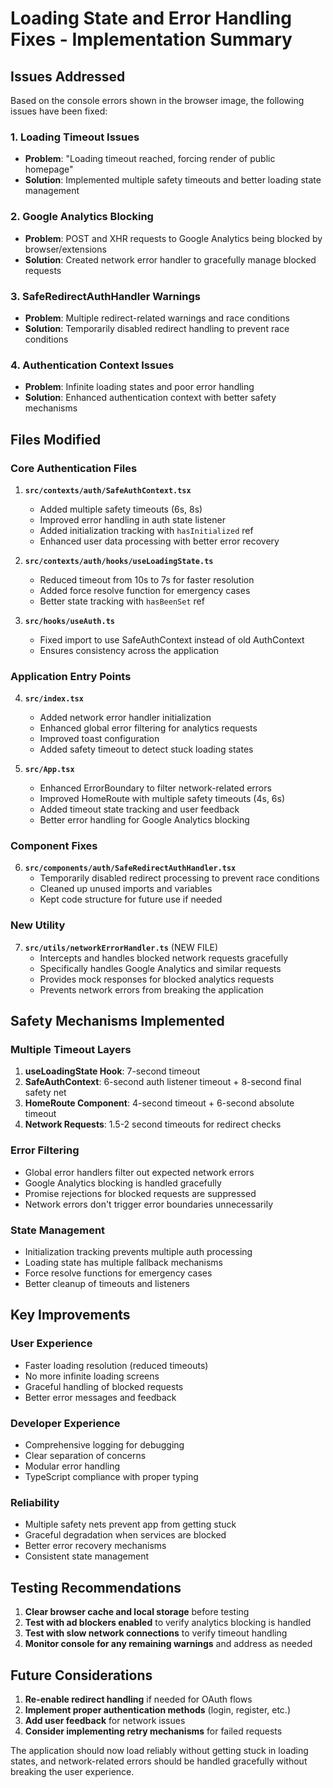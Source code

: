 # Loading State and Error Handling Fixes - Implementation Summary

## Issues Addressed

Based on the console errors shown in the browser image, the following issues have been fixed:

### 1. Loading Timeout Issues
- **Problem**: "Loading timeout reached, forcing render of public homepage"
- **Solution**: Implemented multiple safety timeouts and better loading state management

### 2. Google Analytics Blocking
- **Problem**: POST and XHR requests to Google Analytics being blocked by browser/extensions
- **Solution**: Created network error handler to gracefully manage blocked requests

### 3. SafeRedirectAuthHandler Warnings
- **Problem**: Multiple redirect-related warnings and race conditions
- **Solution**: Temporarily disabled redirect handling to prevent race conditions

### 4. Authentication Context Issues
- **Problem**: Infinite loading states and poor error handling
- **Solution**: Enhanced authentication context with better safety mechanisms

## Files Modified

### Core Authentication Files
1. **`src/contexts/auth/SafeAuthContext.tsx`**
   - Added multiple safety timeouts (6s, 8s)
   - Improved error handling in auth state listener
   - Added initialization tracking with `hasInitialized` ref
   - Enhanced user data processing with better error recovery

2. **`src/contexts/auth/hooks/useLoadingState.ts`**
   - Reduced timeout from 10s to 7s for faster resolution
   - Added force resolve function for emergency cases
   - Better state tracking with `hasBeenSet` ref

3. **`src/hooks/useAuth.ts`**
   - Fixed import to use SafeAuthContext instead of old AuthContext
   - Ensures consistency across the application

### Application Entry Points
4. **`src/index.tsx`**
   - Added network error handler initialization
   - Enhanced global error filtering for analytics requests
   - Improved toast configuration
   - Added safety timeout to detect stuck loading states

5. **`src/App.tsx`**
   - Enhanced ErrorBoundary to filter network-related errors
   - Improved HomeRoute with multiple safety timeouts (4s, 6s)
   - Added timeout state tracking and user feedback
   - Better error handling for Google Analytics blocking

### Component Fixes
6. **`src/components/auth/SafeRedirectAuthHandler.tsx`**
   - Temporarily disabled redirect processing to prevent race conditions
   - Cleaned up unused imports and variables
   - Kept code structure for future use if needed

### New Utility
7. **`src/utils/networkErrorHandler.ts`** (NEW FILE)
   - Intercepts and handles blocked network requests gracefully
   - Specifically handles Google Analytics and similar requests
   - Provides mock responses for blocked analytics requests
   - Prevents network errors from breaking the application

## Safety Mechanisms Implemented

### Multiple Timeout Layers
1. **useLoadingState Hook**: 7-second timeout
2. **SafeAuthContext**: 6-second auth listener timeout + 8-second final safety net
3. **HomeRoute Component**: 4-second timeout + 6-second absolute timeout
4. **Network Requests**: 1.5-2 second timeouts for redirect checks

### Error Filtering
- Global error handlers filter out expected network errors
- Google Analytics blocking is handled gracefully
- Promise rejections for blocked requests are suppressed
- Network errors don't trigger error boundaries unnecessarily

### State Management
- Initialization tracking prevents multiple auth processing
- Loading state has multiple fallback mechanisms
- Force resolve functions for emergency cases
- Better cleanup of timeouts and listeners

## Key Improvements

### User Experience
- Faster loading resolution (reduced timeouts)
- No more infinite loading screens
- Graceful handling of blocked requests
- Better error messages and feedback

### Developer Experience
- Comprehensive logging for debugging
- Clear separation of concerns
- Modular error handling
- TypeScript compliance with proper typing

### Reliability
- Multiple safety nets prevent app from getting stuck
- Graceful degradation when services are blocked
- Better error recovery mechanisms
- Consistent state management

## Testing Recommendations

1. **Clear browser cache and local storage** before testing
2. **Test with ad blockers enabled** to verify analytics blocking is handled
3. **Test with slow network connections** to verify timeout handling
4. **Monitor console for any remaining warnings** and address as needed

## Future Considerations

1. **Re-enable redirect handling** if needed for OAuth flows
2. **Implement proper authentication methods** (login, register, etc.)
3. **Add user feedback** for network issues
4. **Consider implementing retry mechanisms** for failed requests

The application should now load reliably without getting stuck in loading states, and network-related errors should be handled gracefully without breaking the user experience.